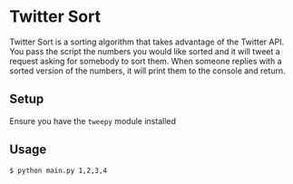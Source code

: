 Twitter Sort
==========

Twitter Sort is a sorting algorithm that takes advantage of the Twitter API.
You pass the script the numbers you would like sorted and it will tweet
a request asking for somebody to sort them. When someone replies with
a sorted version of the numbers, it will print them to the console 
and return.

Setup
-----
Ensure you have the `tweepy` module installed

Usage
-----

```shell
$ python main.py 1,2,3,4
```
